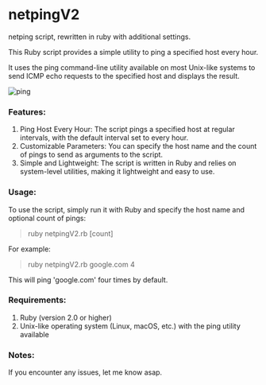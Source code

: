 # netpingV2
netping script, rewritten in ruby with additional settings.

This Ruby script provides a simple utility to ping a specified host every hour. 

It uses the ping command-line utility available on most Unix-like systems to send ICMP echo requests to the specified host and displays the result.


![ping](https://github.com/the-universal-linux-society/netpingV2/assets/161962528/d238794a-3c36-4ef2-aa69-793a3f7d03eb)

### Features: 
1. Ping Host Every Hour: The script pings a specified host at regular intervals, with the default interval set to every hour.
2. Customizable Parameters: You can specify the host name and the count of pings to send as arguments to the script.
3. Simple and Lightweight: The script is written in Ruby and relies on system-level utilities, making it lightweight and easy to use.

### Usage: 

To use the script, simply run it with Ruby and specify the host name and optional count of pings:
>ruby netpingV2.rb <host> [count]

For example:

>ruby netpingV2.rb google.com 4

This will ping 'google.com' four times by default.

### Requirements: 

1. Ruby (version 2.0 or higher)
2. Unix-like operating system (Linux, macOS, etc.) with the ping utility available

### Notes: 
If you encounter any issues, let me know asap.


